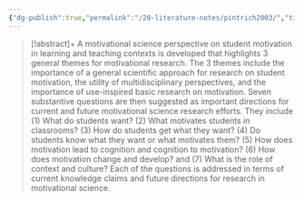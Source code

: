 ```yaml
---
{"dg-publish":true,"permalink":"/20-literature-notes/pintrich2003/","title":"A Motivational Science Perspective on the Role of Student Motivation in Learning and Teaching Contexts.","tags":["motivation"],"noteIcon":"","created":"2024.08.30 17:34","updated":"2024.09.09 16:17"}
---
```



> [!abstract]+
> A motivational science perspective on student motivation in learning and teaching contexts is developed that highlights 3 general themes for motivational research. The 3 themes include the importance of a general scientific approach for research on student motivation, the utility of multidisciplinary perspectives, and the importance of use-inspired basic research on motivation. Seven substantive questions are then suggested as important directions for current and future motivational science research efforts. They include (1) What do students want? (2) What motivates students in classrooms? (3) How do students get what they want? (4) Do students know what they want or what motivates them? (5) How does motivation lead to cognition and cognition to motivation? (6) How does motivation change and develop? and (7) What is the role of context and culture? Each of the questions is addressed in terms of current knowledge claims and future directions for research in motivational science.

